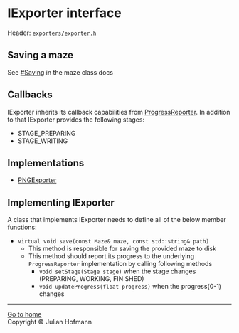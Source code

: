 # IExporter interface

Header: [`exporters/exporter.h`](../../src/exporters/exporter.h)

## Saving a maze

See [#Saving](../Maze.md#saving) in the maze class docs

## Callbacks

IExporter inherits its callback capabilities from [ProgressReporter](../ProgressReporter.md).
In addition to that IExporter provides the following stages:

- STAGE_PREPARING
- STAGE_WRITING

## Implementations

- [PNGExporter](PNGExporter.md)

## Implementing IExporter

A class that implements IExporter needs to define all of the below member functions:

- `virtual void save(const Maze& maze, const std::string& path)`
  - This method is responsible for saving the provided maze to disk
  - This method should report its progress to the underlying `ProgressReporter`
  implementation by calling following methods
    - `void setStage(Stage stage)` when the stage changes (PREPARING, WORKING, FINISHED)
    - `void updateProgress(float progress)` when the progress(0-1) changes

---
[Go to home](../Home.md)\
Copyright © Julian Hofmann
